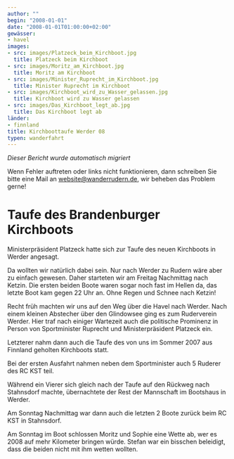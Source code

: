 ```yaml
---
author: ""
begin: "2008-01-01"
date: "2008-01-01T01:00:00+02:00"
gewässer:
- havel
images:
- src: images/Platzeck_beim_Kirchboot.jpg
  title: Platzeck beim Kirchboot
- src: images/Moritz_am_Kirchboot.jpg
  title: Moritz am Kirchboot
- src: images/Minister_Ruprecht_im_Kirchboot.jpg
  title: Minister Ruprecht im Kirchboot
- src: images/Kirchboot_wird_zu_Wasser_gelassen.jpg
  title: Kirchboot wird zu Wasser gelassen
- src: images/Das_Kirchboot_legt_ab.jpg
  title: Das Kirchboot legt ab
länder:
- finnland
title: Kirchboottaufe Werder 08
typen: wanderfahrt
---
```



*Dieser Bericht wurde automatisch migriert*

Wenn Fehler auftreten oder links nicht funktionieren, dann schreiben Sie bitte eine Mail an website@wanderrudern.de, wir beheben das Problem gerne!



# Taufe des Brandenburger Kirchboots


Ministerpräsident Platzeck hatte sich zur Taufe des neuen Kirchboots in Werder angesagt.

Da wollten wir natürlich dabei sein. Nur nach Werder zu Rudern wäre aber zu einfach gewesen. Daher starteten wir am Freitag Nachmittag nach Ketzin. Die ersten beiden Boote waren sogar noch fast im Hellen da, das letzte Boot kam gegen 22 Uhr an. Ohne Regen und Schnee nach Ketzin!

Recht früh machten wir uns auf den Weg über die Havel nach Werder. Nach einem kleinen Abstecher über den Glindowsee ging es zum Ruderverein Werder. Hier traf nach einiger Wartezeit auch die politische Prominenz in Person von Sportminister Ruprecht und Ministerpräsident Platzeck ein.

Letzterer nahm dann auch die Taufe des von uns im Sommer 2007 aus Finnland geholten Kirchboots statt.

Bei der ersten Ausfahrt nahmen neben dem Sportminister auch 5 Ruderer des RC KST teil.

Während ein Vierer sich gleich nach der Taufe auf den Rückweg nach Stahnsdorf machte, übernachtete der Rest der Mannschaft im Bootshaus in Werder.

Am Sonntag Nachmittag war dann auch die letzten 2 Boote zurück beim RC KST in Stahnsdorf.

Am Sonntag im Boot schlossen Moritz und Sophie eine Wette ab, wer es 2008 auf mehr Kilometer bringen würde. Stefan war ein bisschen beleidigt, dass die beiden nicht mit ihm wetten wollten.
